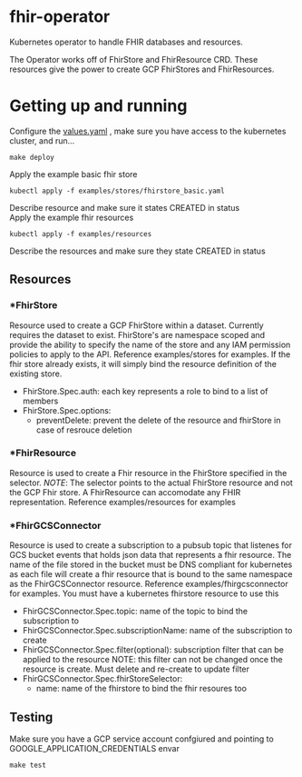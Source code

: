 # fhir-operator
Kubernetes operator to handle FHIR databases and resources.  

The Operator works off of FhirStore and FhirResource CRD. These resources give the power to create GCP FhirStores and FhirResources.

# Getting up and running

Configure the [values.yaml](charts/values.yaml) , make sure you have access to the kubernetes cluster, and run...

```
make deploy
```
Apply the example basic fhir store
```
kubectl apply -f examples/stores/fhirstore_basic.yaml
```
Describe resource and make sure it states CREATED in status  
Apply the example fhir resources
```
kubectl apply -f examples/resources
```
Describe the resources and make sure they state CREATED in status

## Resources
### *FhirStore
Resource used to create a GCP FhirStore within a dataset. Currently requires the dataset to exist. FhirStore's are namespace scoped and provide the ability to specify the name of the store and any IAM permission policies to apply to the API. Reference examples/stores for examples. If the fhir store already exists, it will simply bind the resource definition of the existing store.

- FhirStore.Spec.auth: each key represents a role to bind to a list of members
- FhirStore.Spec.options:
  - preventDelete: prevent the delete of the resource and fhirStore in case of resrouce deletion
### *FhirResource
Resource is used to create a Fhir resource in the FhirStore specified in the selector. *NOTE*: The selector points to the actual FhirStore resource and not the GCP Fhir store. A FhirResource can accomodate any FHIR representation. Reference examples/resources for examples

### *FhirGCSConnector
Resource is used to create a subscription to a pubsub topic that listenes for GCS bucket events that holds json data that represents a fhir resource. The name of the file stored in the bucket must be DNS compliant for kubernetes as each file will create a fhir resource that is bound to the same namespace as the FhirGCSConnector resource. Reference examples/fhirgcsconnector for examples. You must have a kubernetes fhirstore resource to use this

- FhirGCSConnector.Spec.topic: name of the topic to bind the subscription to
- FhirGCSConnector.Spec.subscriptionName: name of the subscription to create
- FhirGCSConnector.Spec.filter(optional): subscription filter that can be applied to the resource NOTE: this filter can not be changed once the resource is create. Must delete and re-create to update filter
- FhirGCSConnector.Spec.fhirStoreSelector:
  - name: name of the fhirstore to bind the fhir resoures too
## Testing
Make sure you have a GCP service account confgiured and pointing to GOOGLE_APPLICATION_CREDENTIALS envar
```
make test
```
